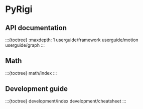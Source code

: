 # PyRigi


## API documentation


:::{toctree}
:maxdepth: 1
userguide/framework
userguide/motion
userguide/graph
:::

## Math


:::{toctree}
math/index
:::
   
## Development guide


:::{toctree}
development/index
development/cheatsheet
:::


